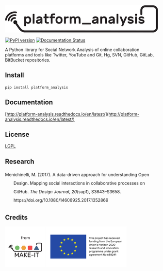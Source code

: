 ![](doc/images/platform_analysis_logo_100.png)

[![PyPI version](https://badge.fury.io/py/platform_analysis.svg)](https://badge.fury.io/py/platform_analysis) [![Documentation Status](https://readthedocs.org/projects/platform-analysis/badge/?version=latest)](http://platform-analysis.readthedocs.io/en/latest/?badge=latest)

A Python library for Social Network Analysis of online collaboration platforms and tools like Twitter, YouTube and Git, Hg, SVN, GitHub, GitLab, BitBucket repositories.

## Install

`pip install platform_analysis`

## Documentation

[http://platform-analysis.readthedocs.io/en/latest/](http://platform-analysis.readthedocs.io/en/latest/)

## License

[LGPL](https://www.gnu.org/licenses/lgpl-3.0.en.html)

## Research

<div class="csl-bib-body" style="line-height: 2; padding-left: 2em; text-indent:-2em;">
  <div class="csl-entry">Menichinelli, M. (2017). A data-driven approach for understanding Open Design. Mapping social interactions in collaborative processes on GitHub. <i>The Design Journal</i>, <i>20</i>(sup1), S3643–S3658. https://doi.org/10.1080/14606925.2017.1352869</div>
  <span class="Z3988" title="url_ver=Z39.88-2004&amp;ctx_ver=Z39.88-2004&amp;rfr_id=info%3Asid%2Fzotero.org%3A2&amp;rft_id=info%3Adoi%2F10.1080%2F14606925.2017.1352869&amp;rft_val_fmt=info%3Aofi%2Ffmt%3Akev%3Amtx%3Ajournal&amp;rft.genre=article&amp;rft.atitle=A%20data-driven%20approach%20for%20understanding%20Open%20Design.%20Mapping%20social%20interactions%20in%20collaborative%20processes%20on%20GitHub&amp;rft.jtitle=The%20Design%20Journal&amp;rft.volume=20&amp;rft.issue=sup1&amp;rft.aufirst=Massimo&amp;rft.aulast=Menichinelli&amp;rft.au=Massimo%20Menichinelli&amp;rft.date=2017-09-06&amp;rft.pages=S3643-S3658&amp;rft.spage=S3643&amp;rft.epage=S3658&amp;rft.issn=1460-6925"></span>
</div>

## Credits

[![](doc/images/from_30.png)](https://ec.europa.eu/digital-agenda/en/news/22-new-caps-projects-horizon-2020)
